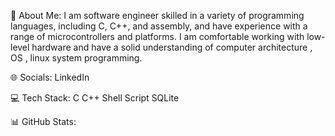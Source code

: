 💫 About Me:
I am software engineer skilled in a variety of programming languages,
including C, C++, and assembly, and have experience with a range of
microcontrollers and platforms.
I am comfortable working with low-level hardware and have a solid
understanding of computer architecture , OS , linux system programming.

🌐 Socials:
LinkedIn

💻 Tech Stack:
C C++ Shell Script SQLite

📊 GitHub Stats:





